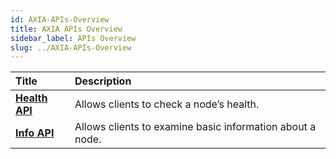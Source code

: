 ```yaml
---
id: AXIA-APIs-Overview
title: AXIA APIs Overview
sidebar_label: APIs Overview
slug: ../AXIA-APIs-Overview
---
```

| Title                                                          | Description                                                                                                                                         |
| :------------------------------------------------------------- | :-------------------------------------------------------------------------------------------------------------------------------------------------- |
| [**Health API**](../docs/build/HealthAPI)                      | Allows clients to check a node’s health.                                    |
| [**Info API**](../docs/InfoAPI)                                | Allows clients to examine basic information about a node.                                       |

